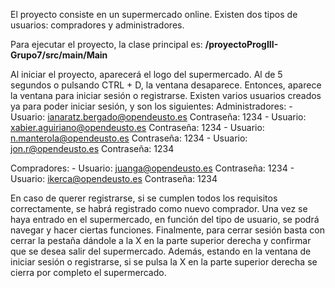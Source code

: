 El proyecto consiste en un supermercado online. Existen dos tipos de usuarios: compradores y administradores.

Para ejecutar el proyecto, la clase principal es: **/proyectoProgIII-Grupo7/src/main/Main**

Al iniciar el proyecto, aparecerá el logo del supermercado. Al de 5 segundos o pulsando CTRL + D, la ventana desaparece.
Entonces, aparece la ventana para iniciar sesión o registrarse. Existen varios usuarios creados ya para poder iniciar sesión, y son los siguientes: 
  Administradores: 
    - Usuario: ianaratz.bergado@opendeusto.es            Contraseña: 1234
    - Usuario: xabier.aguiriano@opendeusto.es   Contraseña: 1234
    - Usuario: n.manterola@opendeusto.es    Contraseña: 1234
    - Usuario: jon.r@opendeusto.es           Contraseña: 1234

  Compradores:
    - Usuario: juanga@opendeusto.es     Contraseña: 1234
    - Usuario: ikerca@opendeusto.es     Contraseña: 1234

En caso de querer registrarse, si se cumplen todos los requisitos correctamente, se habrá registrado como nuevo comprador.
Una vez se haya entrado en el supermercado, en función del tipo de usuario, se podrá navegar y hacer ciertas funciones.
Finalmente, para cerrar sesión basta con cerrar la pestaña dándole a la X en la parte superior derecha y confirmar que se desea salir del supermercado.
Además, estando en la ventana de iniciar sesión o registrarse, si se pulsa la X en la parte superior derecha se cierra por completo el supermercado.

